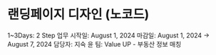 # 랜딩페이지 디자인 (노코드)

1~3Days: 2 Step
업무 시작일: August 1, 2024
마감일: August 1, 2024 → August 7, 2024
담당자: 지숙 윤
팀: Value UP - 부동산 정보 매칭